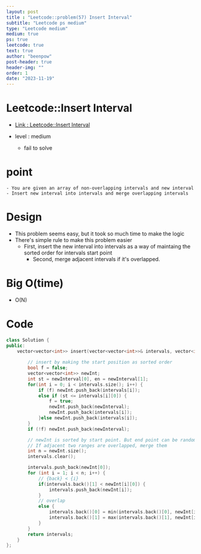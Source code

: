 ```yaml
---
layout: post
title : "Leetcode::problem(57) Insert Interval"
subtitle: "Leetcode ps medium"
type: "Leetcode medium"
medium: true
ps: true
leetcode: true
text: true
author: "beenpow"
post-header: true
header-img: ""
order: 1
date: "2023-11-19"
---
```


# Leetcode::Insert Interval
- [Link : Leetcode::Insert Interval](https://leetcode.com/problems/insert-interval/description/)

- level : medium
  - fail to solve

# point
	- You are given an array of non-overlapping intervals and new interval
	- Insert new interval into intervals and merge overlapping intervals

# Design
- This problem seems easy, but it took so much time to make the logic
- There's simple rule to make this problem easier
  - First, insert the new interval into intervals as a way of maintaing the sorted order for intervals start point
	- Second, merge adjacent intervals if it's overlapped.

# Big O(time)
- O(N)

# Code

```cpp
class Solution {
public:
    vector<vector<int>> insert(vector<vector<int>>& intervals, vector<int>& newInterval) {
        
        // insert by making the start position as sorted order
        bool f = false;
        vector<vector<int>> newInt;
        int st = newInterval[0], en = newInterval[1];
        for(int i = 0; i < intervals.size(); i++) {
            if (f) newInt.push_back(intervals[i]);
            else if (st <= intervals[i][0]) {
                f = true;
                newInt.push_back(newInterval);
                newInt.push_back(intervals[i]);
            }else newInt.push_back(intervals[i]);
        }
        if (!f) newInt.push_back(newInterval);

        // newInt is sorted by start point. But end point can be random
        // If adjacent two ranges are overlapped, merge them
        int n = newInt.size();
        intervals.clear();

        intervals.push_back(newInt[0]);
        for (int i = 1; i < n; i++) {
            // {back} < {i}
            if(intervals.back()[1] < newInt[i][0]) {
                intervals.push_back(newInt[i]);
            }
            // overlap
            else {
                intervals.back()[0] = min(intervals.back()[0], newInt[i][0]);
                intervals.back()[1] = max(intervals.back()[1], newInt[i][1]);
            }
        }
        return intervals;
    }
};
```
